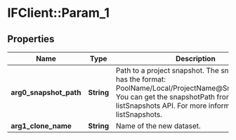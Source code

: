 # IFClient::Param_1

## Properties
Name | Type | Description | Notes
------------ | ------------- | ------------- | -------------
**arg0_snapshot_path** | **String** | Path to a project snapshot.  The snapshot path has the format: PoolName/Local/ProjectName@SnapshotName.  You can get the snapshotPath from the listSnapshots API. For more information, see listSnapshots.  | 
**arg1_clone_name** | **String** | Name of the new dataset.  | 


